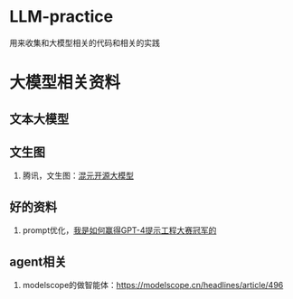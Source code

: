 # LLM-practice
用来收集和大模型相关的代码和相关的实践


# 大模型相关资料

## 文本大模型


## 文生图
1. 腾讯，文生图：[混元开源大模型](https://github.com/pjpan/LLM-practice.git)




## 好的资料
1. prompt优化，[我是如何赢得GPT-4提示工程大赛冠军的](https://mp.weixin.qq.com/s/P89liAcOeIfh7H08G3HCig)


## agent相关
1. modelscope的做智能体：https://modelscope.cn/headlines/article/496
